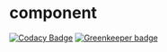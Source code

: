 # component
[![Codacy Badge](https://api.codacy.com/project/badge/Grade/020010dc9b8f4cb3a8abf1b313c940a4)](https://app.codacy.com/app/justingeeslin/component?utm_source=github.com&utm_medium=referral&utm_content=justingeeslin/component&utm_campaign=Badge_Grade_Dashboard) [![Greenkeeper badge](https://badges.greenkeeper.io/justingeeslin/component.svg)](https://greenkeeper.io/)